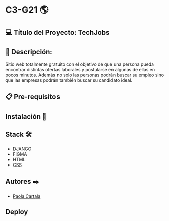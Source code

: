 # C3-G21 🌎
## 💻 Título del Proyecto: TechJobs
## 📃 Descripción:
Sitio web totalmente gratuito con el objetivo  de que una persona pueda encontrar distintas ofertas laborales y postularse en algunas de ellas en pocos minutos. 
Además no solo las personas podrán buscar su empleo sino que las empresas podrán también buscar su candidato ideal.

## 📋 Pre-requisitos

## Instalación 🔧
 
## Stack 🛠️
- DJANGO
- FIGMA
- HTML
- CSS
 
## Autores ✒️
- [Paola Cartala](https://github.com/PaolaCartala)

## Deploy
